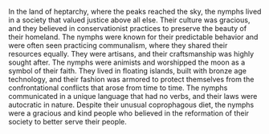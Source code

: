In the land of heptarchy, where the peaks reached the sky, the nymphs lived in a society that valued justice above all else. Their culture was gracious, and they believed in conservationist practices to preserve the beauty of their homeland. The nymphs were known for their predictable behavior and were often seen practicing communalism, where they shared their resources equally. They were artisans, and their craftsmanship was highly sought after. The nymphs were animists and worshipped the moon as a symbol of their faith. They lived in floating islands, built with bronze age technology, and their fashion was armored to protect themselves from the confrontational conflicts that arose from time to time. The nymphs communicated in a unique language that had no verbs, and their laws were autocratic in nature. Despite their unusual coprophagous diet, the nymphs were a gracious and kind people who believed in the reformation of their society to better serve their people.